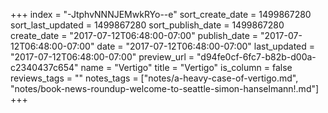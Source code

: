 +++
index = "-JtphvNNNJEMwkRYo--e"
sort_create_date = 1499867280
sort_last_updated = 1499867280
sort_publish_date = 1499867280
create_date = "2017-07-12T06:48:00-07:00"
publish_date = "2017-07-12T06:48:00-07:00"
date = "2017-07-12T06:48:00-07:00"
last_updated = "2017-07-12T06:48:00-07:00"
preview_url = "d94fe0cf-6fc7-b82b-d00a-c2340437c654"
name = "Vertigo"
title = "Vertigo"
is_column = false
reviews_tags = ""
notes_tags = ["notes/a-heavy-case-of-vertigo.md", "notes/book-news-roundup-welcome-to-seattle-simon-hanselmann!.md"]
+++

